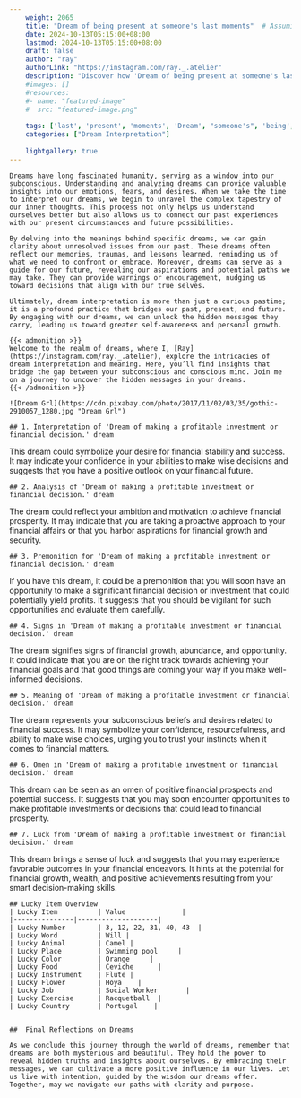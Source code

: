 ```yaml
---
    weight: 2065
    title: "Dream of being present at someone's last moments"  # Assuming 'title' column exists
    date: 2024-10-13T05:15:00+08:00
    lastmod: 2024-10-13T05:15:00+08:00
    draft: false
    author: "ray"
    authorLink: "https://instagram.com/ray._.atelier"
    description: "Discover how 'Dream of being present at someone's last moments' can interpret your future and uncover its significant meanings in your life."
    #images: []
    #resources:
    #- name: "featured-image"
    #  src: "featured-image.png"
    
    tags: ['last', 'present', 'moments', 'Dream', "someone's", 'being', 'of', 'at']
    categories: ["Dream Interpretation"]
    
    lightgallery: true
---
```

    
    Dreams have long fascinated humanity, serving as a window into our subconscious. Understanding and analyzing dreams can provide valuable insights into our emotions, fears, and desires. When we take the time to interpret our dreams, we begin to unravel the complex tapestry of our inner thoughts. This process not only helps us understand ourselves better but also allows us to connect our past experiences with our present circumstances and future possibilities.
    
    By delving into the meanings behind specific dreams, we can gain clarity about unresolved issues from our past. These dreams often reflect our memories, traumas, and lessons learned, reminding us of what we need to confront or embrace. Moreover, dreams can serve as a guide for our future, revealing our aspirations and potential paths we may take. They can provide warnings or encouragement, nudging us toward decisions that align with our true selves.
    
    Ultimately, dream interpretation is more than just a curious pastime; it is a profound practice that bridges our past, present, and future. By engaging with our dreams, we can unlock the hidden messages they carry, leading us toward greater self-awareness and personal growth.
    
    {{< admonition >}}
    Welcome to the realm of dreams, where I, [Ray](https://instagram.com/ray._.atelier), explore the intricacies of dream interpretation and meaning. Here, you’ll find insights that bridge the gap between your subconscious and conscious mind. Join me on a journey to uncover the hidden messages in your dreams.
    {{< /admonition >}}
    
    ![Dream Grl](https://cdn.pixabay.com/photo/2017/11/02/03/35/gothic-2910057_1280.jpg "Dream Grl")
    
    ## 1. Interpretation of 'Dream of making a profitable investment or financial decision.' dream
    
This dream could symbolize your desire for financial stability and success. It may indicate your confidence in your abilities to make wise decisions and suggests that you have a positive outlook on your financial future.
    
    ## 2. Analysis of 'Dream of making a profitable investment or financial decision.' dream
    
The dream could reflect your ambition and motivation to achieve financial prosperity. It may indicate that you are taking a proactive approach to your financial affairs or that you harbor aspirations for financial growth and security.
    
    ## 3. Premonition for 'Dream of making a profitable investment or financial decision.' dream
    
If you have this dream, it could be a premonition that you will soon have an opportunity to make a significant financial decision or investment that could potentially yield profits. It suggests that you should be vigilant for such opportunities and evaluate them carefully.
    
    ## 4. Signs in 'Dream of making a profitable investment or financial decision.' dream
    
The dream signifies signs of financial growth, abundance, and opportunity. It could indicate that you are on the right track towards achieving your financial goals and that good things are coming your way if you make well-informed decisions.
    
    ## 5. Meaning of 'Dream of making a profitable investment or financial decision.' dream
    
The dream represents your subconscious beliefs and desires related to financial success. It may symbolize your confidence, resourcefulness, and ability to make wise choices, urging you to trust your instincts when it comes to financial matters.
    
    ## 6. Omen in 'Dream of making a profitable investment or financial decision.' dream
    
This dream can be seen as an omen of positive financial prospects and potential success. It suggests that you may soon encounter opportunities to make profitable investments or decisions that could lead to financial prosperity.
    
    ## 7. Luck from 'Dream of making a profitable investment or financial decision.' dream
    
This dream brings a sense of luck and suggests that you may experience favorable outcomes in your financial endeavors. It hints at the potential for financial growth, wealth, and positive achievements resulting from your smart decision-making skills.
    
    ## Lucky Item Overview
    | Lucky Item          | Value              |
    |---------------|--------------------|
    | Lucky Number        | 3, 12, 22, 31, 40, 43  |
    | Lucky Word          | Will |
    | Lucky Animal        | Camel |
    | Lucky Place         | Swimming pool     |
    | Lucky Color         | Orange     |
    | Lucky Food          | Ceviche      |
    | Lucky Instrument    | Flute |
    | Lucky Flower        | Hoya    |
    | Lucky Job           | Social Worker       |
    | Lucky Exercise      | Racquetball  |
    | Lucky Country       | Portugal    |
    
    
    ##  Final Reflections on Dreams
    
    As we conclude this journey through the world of dreams, remember that dreams are both mysterious and beautiful. They hold the power to reveal hidden truths and insights about ourselves. By embracing their messages, we can cultivate a more positive influence in our lives. Let us live with intention, guided by the wisdom our dreams offer. Together, may we navigate our paths with clarity and purpose.
    